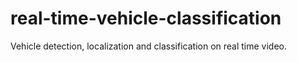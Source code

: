 # real-time-vehicle-classification
Vehicle detection, localization and classification on real time video.

